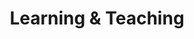 ---
title: Learning & Teaching
draft: true
menu:
  sidebar:
    name: Learning & Teaching
    identifier: philo-learning-category
    weight: 300
---